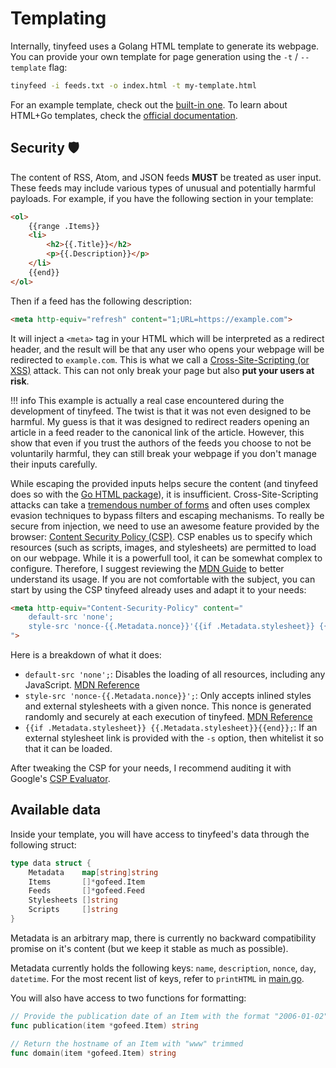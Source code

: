 # Templating

Internally, tinyfeed uses a Golang HTML template to generate its webpage. You can provide your own template for page generation using the `-t` / `--template` flag:
```bash
tinyfeed -i feeds.txt -o index.html -t my-template.html
```
For an example template, check out the [built-in one](https://github.com/TheBigRoomXXL/tinyfeed/blob/main/internal/built-in). To learn about HTML+Go templates, check the [official documentation](https://pkg.go.dev/html/template).

## Security 🛡️

The content of RSS, Atom, and JSON feeds **MUST** be treated as user input. These feeds may include various types of unusual and potentially harmful payloads. For example, if you have the following section in your template:
```html
<ol>
    {{range .Items}}
    <li>
        <h2>{{.Title}}</h2>
        <p>{{.Description}}</p>
    </li>
    {{end}}
</ol>
```

Then if a feed has the following description:
```html
<meta http-equiv="refresh" content="1;URL=https://example.com">
```

It will inject a `<meta>` tag in your HTML which will be interpreted as a redirect header, and the result will be that any user who opens your webpage will be redirected to `example.com`. This is what we call a [Cross-Site-Scripting (or XSS)](https://developer.mozilla.org/en-US/docs/Web/Security/Attacks/XSS) attack. This can not only break your page but also **put your users at risk**.

!!! info
    This example is actually a real case encountered during the development of tinyfeed. The twist is that it was not even designed to be harmful. My guess is that it was designed to redirect readers opening an article in a feed reader to the canonical link of the article. However, this show that even if you trust the authors of the feeds you choose to not be voluntarily harmful, they can still break your webpage if you don't manage their inputs carefully.

While escaping the provided inputs helps secure the content (and tinyfeed does so with the [Go HTML package](https://pkg.go.dev/html)),  it is insufficient. Cross-Site-Scripting attacks can take a [tremendous number of forms](https://github.com/swisskyrepo/PayloadsAllTheThings/tree/master/XSS%20Injection) and often uses complex evasion techniques to bypass filters and escaping mechanisms. To really be secure from injection, we need to use an awesome feature provided by the browser: [Content Security Policy (CSP)](https://developer.mozilla.org/en-US/docs/Web/HTTP/Guides/CSP). CSP enables us to specify which resources (such as scripts, images, and stylesheets) are permitted to load on our webpage. While it is a powerfull tool, it can be somewhat complex to configure. Therefore, I suggest reviewing the [MDN Guide](https://developer.mozilla.org/en-US/docs/Web/HTTP/Guides/CSP)  to better understand its usage. If you are not comfortable with the subject, you can start by using the CSP tinyfeed already uses and adapt it to your needs:
```html
<meta http-equiv="Content-Security-Policy" content="
    default-src 'none';
    style-src 'nonce-{{.Metadata.nonce}}'{{if .Metadata.stylesheet}} {{.Metadata.stylesheet}}{{end}};
">
```

Here is a breakdown of what it does:

- `default-src 'none';`: Disables the loading of all resources, including any JavaScript. [MDN Reference](https://developer.mozilla.org/en-US/docs/Web/HTTP/Reference/Headers/Content-Security-Policy/default-src)
- `style-src 'nonce-{{.Metadata.nonce}}';`: Only accepts inlined styles and external stylesheets with a given nonce. This nonce is generated randomly and securely at each execution of tinyfeed. [MDN Reference](https://developer.mozilla.org/en-US/docs/Web/HTML/Reference/Global_attributes/nonce)
- `{{if .Metadata.stylesheet}} {{.Metadata.stylesheet}}{{end}};`: If an external stylesheet link is provided with the `-s` option, then whitelist it so that it can be loaded.

After tweaking the CSP for your needs, I recommend auditing it with Google's [CSP Evaluator](https://csp-evaluator.withgoogle.com/).

## Available data

Inside your template, you will have access to tinyfeed's data through the following struct:

```go
type data struct {
    Metadata    map[string]string
    Items       []*gofeed.Item
    Feeds       []*gofeed.Feed
    Stylesheets []string
    Scripts     []string
}
```

Metadata is an arbitrary map, there is currently no backward compatibility promise on it's content (but we keep it stable as much as possible).

Metadata currently holds the following keys: `name`, `description`, `nonce`, `day`, `datetime`. For the most recent list of keys, refer to `printHTML` in [main.go](https://github.com/TheBigRoomXXL/tinyfeed/blob/main/internal/main.go). 

You will also have access to two functions for formatting:
```go
// Provide the publication date of an Item with the format "2006-01-02"
func publication(item *gofeed.Item) string

// Return the hostname of an Item with "www" trimmed
func domain(item *gofeed.Item) string
```
